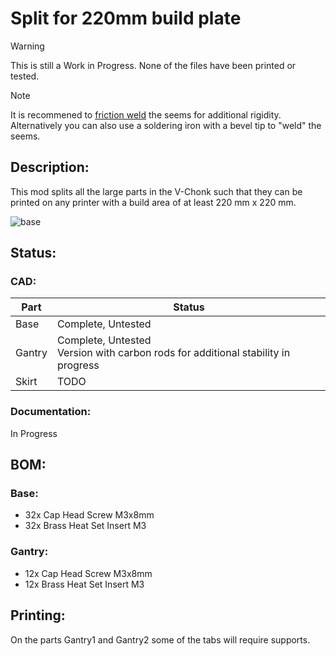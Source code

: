 # Split for 220mm build plate

> [!WARNING]  
> This is still a Work in Progress. None of the files have been printed or tested.

> [!NOTE]  
> It is recommened to [friction weld](https://www.youtube.com/watch?v=Pa2DoE3sirU) the seems for additional rigidity. Alternatively you can also use a soldering iron with a bevel tip to "weld" the seems.
>
## Description:
This mod splits all the large parts in the V-Chonk such that they can be printed on any printer with a build area of at least 220 mm x 220 mm.

![base](https://github.com/Heinekamp/V-Chonk/blob/main/mods/split%20for%20220mm%C2%B2%20build%20volume/assets/base.png)

## Status:
### CAD:
|Part|Status|
|--------|--------------------------------------------------------------------------------|
| Base   | Complete, Untested                                                             |
| Gantry | Complete, Untested <br> Version with carbon rods for additional stability in progress |
| Skirt  | TODO                                                                           |

### Documentation:
In Progress

## BOM:
### Base:
- 32x Cap Head Screw M3x8mm
- 32x Brass Heat Set Insert M3
### Gantry:
- 12x Cap Head Screw M3x8mm
- 12x Brass Heat Set Insert M3

## Printing:
On the parts Gantry1 and Gantry2 some of the tabs will require supports.
